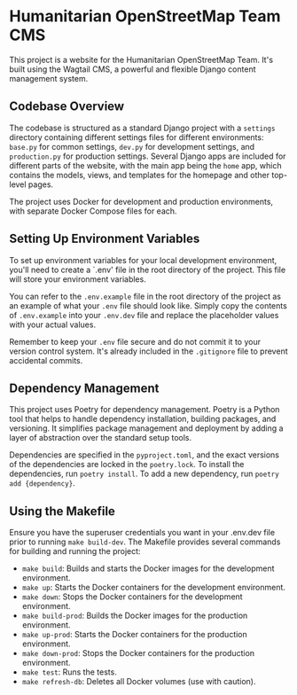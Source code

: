 # Humanitarian OpenStreetMap Team CMS

This project is a website for the Humanitarian OpenStreetMap Team. It's built using the Wagtail CMS, a powerful and flexible Django content management system.

## Codebase Overview

The codebase is structured as a standard Django project with a `settings` directory containing different settings files for different environments: `base.py` for common settings, `dev.py` for development settings, and `production.py` for production settings. Several Django apps are included for different parts of the website, with the main app being the `home` app, which contains the models, views, and templates for the homepage and other top-level pages.

The project uses Docker for development and production environments, with separate Docker Compose files for each.

## Setting Up Environment Variables

To set up environment variables for your local development environment, you'll need to create a `.env' file in the root directory of the project. This file will store your environment variables.

You can refer to the `.env.example` file in the root directory of the project as an example of what your `.env` file should look like. Simply copy the contents of `.env.example` into your `.env.dev` file and replace the placeholder values with your actual values.

Remember to keep your `.env` file secure and do not commit it to your version control system. It's already included in the `.gitignore` file to prevent accidental commits.

## Dependency Management

This project uses Poetry for dependency management. Poetry is a Python tool that helps to handle dependency installation, building packages, and versioning. It simplifies package management and deployment by adding a layer of abstraction over the standard setup tools.

Dependencies are specified in the `pyproject.toml`, and the exact versions of the dependencies are locked in the `poetry.lock`. To install the dependencies, run `poetry install`. To add a new dependency, run `poetry add {dependency}`.

## Using the Makefile

Ensure you have the superuser credentials you want in your .env.dev file prior to running `make build-dev`.
The Makefile provides several commands for building and running the project:

- `make build`: Builds and starts the Docker images for the development environment.
- `make up`: Starts the Docker containers for the development environment.
- `make down`: Stops the Docker containers for the development environment.
- `make build-prod`: Builds the Docker images for the production environment.
- `make up-prod`: Starts the Docker containers for the production environment.
- `make down-prod`: Stops the Docker containers for the production environment.
- `make test`: Runs the tests.
- `make refresh-db`: Deletes all Docker volumes (use with caution).
